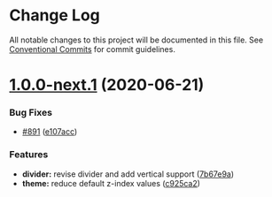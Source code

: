 # Change Log

All notable changes to this project will be documented in this file. See
[Conventional Commits](https://conventionalcommits.org) for commit guidelines.

# [1.0.0-next.1](https://github.com/chakra-ui/chakra-ui/compare/@chakra-ui/theme@0.0.3...@chakra-ui/theme@1.0.0-next.1) (2020-06-21)

### Bug Fixes

- [#891](https://github.com/chakra-ui/chakra-ui/issues/891)
  ([e107acc](https://github.com/chakra-ui/chakra-ui/commit/e107acc8487898a965b0d695c1da71f46fc56d5e))

### Features

- **divider:** revise divider and add vertical support
  ([7b67e9a](https://github.com/chakra-ui/chakra-ui/commit/7b67e9a9814b282aa4361efc472137e78b0d22b7))
- **theme:** reduce default z-index values
  ([c925ca2](https://github.com/chakra-ui/chakra-ui/commit/c925ca2c6b598477146ceea5857eac48a2bd71f4))
